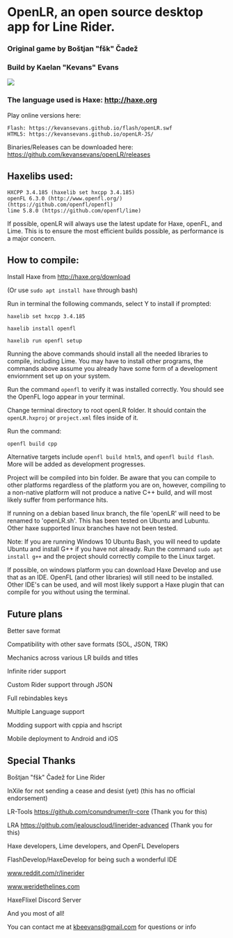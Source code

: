 # OpenLR, an open source desktop app for Line Rider.

### Original game by Boštjan "fšk" Čadež

### Build by Kaelan "Kevans" Evans

![](http://i.imgur.com/tfI0Lk2.gif)

### The language used is Haxe: http://haxe.org
	
Play online versions here:
	
	Flash: https://kevansevans.github.io/flash/openLR.swf
	HTML5: https://kevansevans.github.io/openLR-JS/
	
Binaries/Releases can be downloaded here: https://github.com/kevansevans/openLR/releases

## Haxelibs used:
	
	HXCPP 3.4.185 (haxelib set hxcpp 3.4.185)
	openFL 6.3.0 (http://www.openfl.org/) (https://github.com/openfl/openfl)
	lime 5.8.0 (https://github.com/openfl/lime)
	
If possible, openLR will always use the latest update for Haxe, openFL, and Lime. This is to ensure the most efficient builds possible, as performance is a major concern.
	
## How to compile:
	
Install Haxe from http://haxe.org/download

(Or use `sudo apt install haxe` through bash)
	
Run in terminal the following commands, select Y to install if prompted:
	
	haxelib set hxcpp 3.4.185
	
	haxelib install openfl
	
	haxelib run openfl setup
	
Running the above commands should install all the needed libraries to compile, including Lime. You may have to install other
programs, the commands above assume you already have some form of a development enviornment set up on your system.

Run the command `openfl` to verify it was installed correctly. You should see the OpenFL logo appear in your terminal.

Change terminal directory to root openLR folder. It should contain the `openLR.hxproj` or `project.xml` files inside of it.

Run the command:
	
	openfl build cpp
	
Alternative targets include `openfl build html5`, and `openfl build flash`. More will be added as development progresses.
	
Project will be compiled into bin folder. Be aware that you can compile to other platforms regardless of the platform you are on,
however, compiling to a non-native platform will not produce a native C++ build, and will most likely suffer from performance hits.

If running on a debian based linux branch, the file 'openLR' will need to be renamed to 'openLR.sh'. This has been tested on Ubuntu and Lubuntu. Other haxe supported linux branches have not been tested.

Note: If you are running Windows 10 Ubuntu Bash, you will need to update Ubuntu and install G++ if you have not already. 
Run the command `sudo apt install g++` and the project should correctly compile to the Linux target.

If possible, on windows platform you can download Haxe Develop and use that as an IDE. OpenFL (and other libraries) will still need to be installed. Other IDE's can be used, and will most likely support a Haxe plugin that can compile for you without using the terminal.

## Future plans

Better save format

Compatibility with other save formats (SOL, JSON, TRK)

Mechanics across various LR builds and titles

Infinite rider support

Custom Rider support through JSON

Full rebindables keys

Multiple Language support

Modding support with cppia and hscript

Mobile deployment to Android and iOS

## Special Thanks

Boštjan "fšk" Čadež for Line Rider

InXile for not sending a cease and desist (yet) (this has no official endorsement)

LR-Tools https://github.com/conundrumer/lr-core (Thank you for this)

LRA https://github.com/jealouscloud/linerider-advanced (Thank you for this)

Haxe developers, Lime developers, and OpenFL Developers

FlashDevelop/HaxeDevelop for being such a wonderful IDE

www.reddit.com/r/linerider

www.weridethelines.com

HaxeFlixel Discord Server

And you most of all!

You can contact me at kbeevans@gmail.com for questions or info